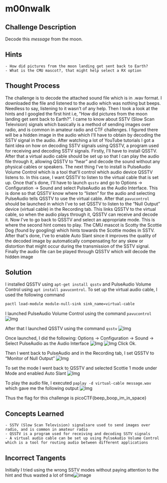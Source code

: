 # m00nwalk

## Challenge Description

Decode this *message* from the moon.

## Hints
	- How did pictures from the moon landing get sent back to Earth?
	- What is the CMU mascot?, that might help select a RX option

## Thought Process

The challenge is to decode the attached sound file which is in .wav format. I downloaded the file and listened to the audio which was nothing but beeps. Needless to say, listening to it wasn't of any help. Then I took a look at the hints and I googled the first hint i.e, "How did pictures from the moon landing get sent back to Earth?". I came to know about SSTV (Slow Scan Television) signals which basically is a method of sending images over radio, and is common in amateur radio and CTF challenges. I figured there will be a hidden image in the audio which I'll have to obtain by decoding the SSTV signal in the audio. After watching a lot of YouTube tutorials I got a faint idea on how on decoding SSTV signals using QSSTV, a program used for receiving and decoding SSTV signals. 
Firstly, I'll have to install QSSTV. After that a virtual audio cable should be set up so that I can play the audio file through it, allowing QSSTV to “hear” and decode the sound without any physical cables or speakers. The next thing I've to install is PulseAudio Volume Control which is a tool that'll control which audio device QSSTV listens to. In this case, I want QSSTV to listen to the virtual cable that is set up. Once that's done, I'll have to launch `qsstv` and go to Options → Configuration → Sound and select PulseAudio as the Audio Interface. This is done so that QSSTV know where to “listen” for the audio and selecting PulseAudio tells QSSTV to use the virtual cable. After that `pavucontrol` should be launched in which I've to set QSSTV to listen to the “Null Output” device (virtual cable) in the Recording tab. This links QSSTV to the virtual cable, so when the audio plays through it, QSSTV can receive and decode it. Now I've to go back to QSSTV and select an appropriate mode. This is where the second hint comes to play. The CMU mascot is Scotty the Scottie Dog (found by googling) which hints towards the Scottie modes in SSTV. After that's done, I've to enable Auto Slant since it improves the quality of the decoded image by automatically compensating for any skew or distortion that might occur during the transmission of the SSTV signal. Finally the audio file can be played through QSSTV which will decode the hidden image

## Solution

I installed QSSTV using `apt-get install qsstv` and PulseAudio Volume Control using `apt install pavucontrol`.
To set up the virtual audio cable, I used the following command
```bash
pactl load-module module-null-sink sink_name=virtual-cable
```

I launched PulseAudio Volume Control using the command `pavucontrol`
![Img](1.png)

After that I launched QSSTV using the command `qsstv`
![Img](2.png)

Once launched, I did the following:
Options → Configuration → Sound → Select PulseAudio as the Audio Interface
![Img](3.png)
![Img](4.png)
Click Ok.

Then I went back to PulseAudio and in the Recording tab, I set QSSTV to  “Monitor of Null Output”
![Img](5.png)

To set the mode I went back to QSSTV and selected Scottie 1 mode under Mode and enabled Auto Slant
![Img](6.png)

To play the audio file, I executed `paplay -d virtual-cable message.wav` which gave me the following output
![Img](7.png)

Thus the flag for this challenge is picoCTF{beep_boop_im_in_space}

## Concepts Learned

	- SSTV (Slow Scan Television) signalsare used to send images over radio, and is common in amateur radio 
	- QSSTV is a program used for receiving and decoding SSTV signals
	- A virtual audio cable can be set up using PulseAudio Volume Control which is a tool for routing audio between different applications

## Incorrect Tangents

Initially I tried using the wrong SSTV modes without paying attention to the hint and thus wasted a lot of time![image](https://github.com/user-attachments/assets/f9198d0c-7fdc-4f82-b9b9-e551d50ccd37)
